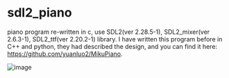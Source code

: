 # sdl2_piano
piano program re-written in c, use SDL2(ver 2.28.5-1), SDL2_mixer(ver 2.6.3-1), SDL2_ttf(ver 2.20.2-1) library. I have written this program before in C++ and python, they had described the design, and you can find it here: https://github.com/yuanluo2/MikuPiano.

![image](https://github.com/yuanluo2/sdl2_piano/assets/49439486/01705b1e-23f4-40c6-aea9-621f3cd0ea17)

